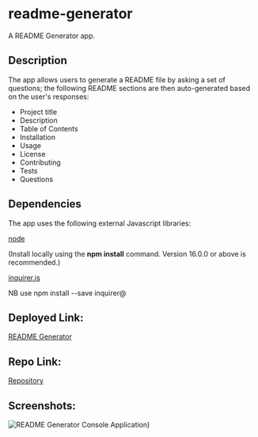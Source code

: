 # readme-generator
A README Generator app.

## Description
The app allows users to generate a README file by asking a set of questions; the following README sections are then auto-generated based on the user's responses:

- Project title
- Description
- Table of Contents
- Installation
- Usage
- License
- Contributing
- Tests
- Questions

## Dependencies
The app uses the following external Javascript libraries:

[node](https://nodejs.org/en/)

(Install locally using the **npm install** command. Version 16.0.0 or above is recommended.)

[inquirer.js](https://www.npmjs.com/package/inquirer)

NB use npm install --save inquirer@<version>

## Deployed Link:

[README Generator](https://anthonycroft.github.io/readme-generator/)

## Repo Link:

[Repository](https://github.com/anthonycroft/readme-generator)

## Screenshots:

![README Generator Console Application](https://github.com/anthonycroft/weather-dashboard/blob/main/assets/images/readme-generator.png))

